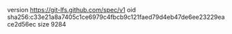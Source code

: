 version https://git-lfs.github.com/spec/v1
oid sha256:c33e21a8a7405c1ce6979c4fbcb9c121faed79d4eb47de6ee23229eace2d56ec
size 9284
